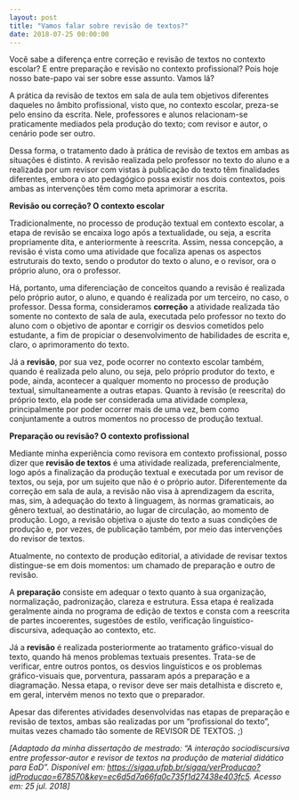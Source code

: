 ```yaml
---
layout: post
title: "Vamos falar sobre revisão de textos?"
date: 2018-07-25 00:00:00
---
```

Você sabe a diferença entre correção e revisão de textos no contexto escolar? E entre preparação e revisão no contexto profissional? Pois hoje nosso bate-papo vai ser sobre esse assunto. Vamos lá?

A prática da revisão de textos em sala de aula tem objetivos diferentes daqueles no âmbito profissional, visto que, no contexto escolar, preza-se pelo ensino da escrita. Nele, professores e alunos relacionam-se praticamente mediados pela produção do texto; com revisor e autor, o cenário pode ser outro. 

Dessa forma, o tratamento dado à prática de revisão de textos em ambas as situações é distinto. A revisão realizada pelo professor no texto do aluno e a realizada por um revisor com vistas à publicação do texto têm finalidades diferentes, embora o ato pedagógico possa existir nos dois contextos, pois ambas as intervenções têm como meta aprimorar a escrita.

**Revisão ou correção? O contexto escolar**

Tradicionalmente, no processo de produção textual em contexto escolar, a etapa de revisão se encaixa logo após a textualidade, ou seja, a escrita propriamente dita, e anteriormente à reescrita. Assim, nessa concepção, a revisão é vista como uma atividade que focaliza apenas os aspectos estruturais do texto, sendo o produtor do texto o aluno, e o revisor, ora o próprio aluno, ora o professor. 

Há, portanto, uma diferenciação de conceitos quando a revisão é realizada pelo próprio autor, o aluno, e quando é realizada por um terceiro, no caso, o professor. Dessa forma, consideramos **correção** a atividade realizada tão somente no contexto de sala de aula, executada pelo professor no texto do aluno com o objetivo de apontar e corrigir os desvios cometidos pelo estudante, a fim de propiciar o desenvolvimento de habilidades de escrita e, claro, o aprimoramento do texto. 

Já a **revisão**, por sua vez, pode ocorrer no contexto escolar também, quando é realizada pelo aluno, ou seja, pelo próprio produtor do texto, e pode, ainda, acontecer a qualquer momento no processo de produção textual, simultaneamente a outras etapas. Quanto à revisão (e reescrita) do próprio texto, ela pode ser considerada uma atividade complexa, principalmente por poder ocorrer mais de uma vez, bem como conjuntamente a outros momentos no processo de produção textual.

**Preparação ou revisão? O contexto profissional**

Mediante minha experiência como revisora em contexto profissional, posso dizer que **revisão de textos** é uma atividade realizada, preferencialmente, logo após a finalização da produção textual e executada por um revisor de textos, ou seja, por um sujeito que não é o próprio autor. Diferentemente da correção em sala de aula, a revisão não visa à aprendizagem da escrita, mas, sim, à adequação do texto à linguagem, às normas gramaticais, ao gênero textual, ao destinatário, ao lugar de circulação, ao momento de produção. Logo, a revisão objetiva o ajuste do texto a suas condições de produção e, por vezes, de publicação também, por meio das intervenções do revisor de textos.

Atualmente, no contexto de produção editorial, a atividade de revisar textos distingue-se em dois momentos: um chamado de preparação e outro de revisão. 

A **preparação** consiste em adequar o texto quanto à sua organização, normalização, padronização, clareza e estrutura. Essa etapa é realizada geralmente ainda no programa de edição de textos e consta com a reescrita de partes incoerentes, sugestões de estilo, verificação linguístico-discursiva, adequação ao contexto, etc.

Já a **revisão** é realizada posteriormente ao tratamento gráfico-visual do texto, quando há menos problemas textuais presentes. Trata-se de verificar, entre outros pontos, os desvios linguísticos e os problemas gráfico-visuais que, porventura, passaram após a preparação e a diagramação. Nessa etapa, o revisor deve ser mais detalhista e discreto e, em geral, intervém menos no texto que o preparador.

Apesar das diferentes atividades desenvolvidas nas etapas de preparação e revisão de textos, ambas são realizadas por um “profissional do texto”, muitas vezes chamado tão somente de REVISOR DE TEXTOS. ;)

_[Adaptado da minha dissertação de mestrado: “A interação sociodiscursiva entre professor-autor e revisor de textos na produção de material didático para EaD”. Disponível em: <https://sigaa.ufpb.br/sigaa/verProducao?idProducao=678570&key=ec6d5d7a66fa0c735f1d27438e403fc5>. Acesso em: 25 jul. 2018]_
